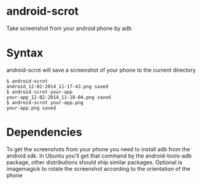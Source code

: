 android-scrot
=============

Take screenshot from your android phone by adb

# Syntax

android-scrot will save a screenshot of your phone to the current directory

```
$ android-scrot
android_12-02-2014_11-17-43.png saved
$ android-scrot your-app
your-app_12-02-2014_11-18-04.png saved
$ android-scrot your-app.png
your-app.png saved

```

# Dependencies

To get the screenshots from your phone you need to install adb from the android sdk. In Ubuntu you'll get that command by the android-tools-adb package, other distributions should ship similar packages. Optional is imagemagick to rotate the screenshot according to the orientation of the phone

